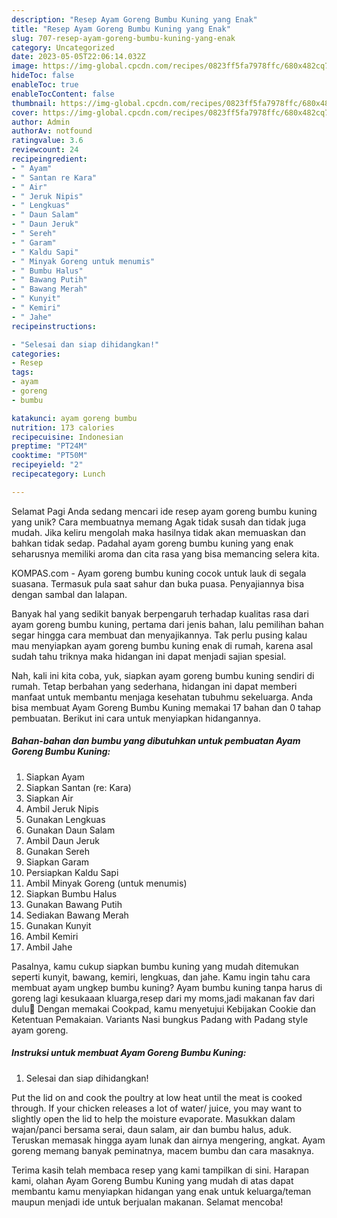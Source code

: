 ```yaml
---
description: "Resep Ayam Goreng Bumbu Kuning yang Enak"
title: "Resep Ayam Goreng Bumbu Kuning yang Enak"
slug: 707-resep-ayam-goreng-bumbu-kuning-yang-enak
category: Uncategorized
date: 2023-05-05T22:06:14.032Z
image: https://img-global.cpcdn.com/recipes/0823ff5fa7978ffc/680x482cq70/ayam-goreng-bumbu-kuning-foto-resep-utama.jpg
hideToc: false
enableToc: true
enableTocContent: false
thumbnail: https://img-global.cpcdn.com/recipes/0823ff5fa7978ffc/680x482cq70/ayam-goreng-bumbu-kuning-foto-resep-utama.jpg
cover: https://img-global.cpcdn.com/recipes/0823ff5fa7978ffc/680x482cq70/ayam-goreng-bumbu-kuning-foto-resep-utama.jpg
author: Admin
authorAv: notfound
ratingvalue: 3.6
reviewcount: 24
recipeingredient:
- " Ayam"
- " Santan re Kara"
- " Air"
- " Jeruk Nipis"
- " Lengkuas"
- " Daun Salam"
- " Daun Jeruk"
- " Sereh"
- " Garam"
- " Kaldu Sapi"
- " Minyak Goreng untuk menumis"
- " Bumbu Halus"
- " Bawang Putih"
- " Bawang Merah"
- " Kunyit"
- " Kemiri"
- " Jahe"
recipeinstructions:

- "Selesai dan siap dihidangkan!"
categories:
- Resep
tags:
- ayam
- goreng
- bumbu

katakunci: ayam goreng bumbu 
nutrition: 173 calories
recipecuisine: Indonesian
preptime: "PT24M"
cooktime: "PT50M"
recipeyield: "2"
recipecategory: Lunch

---
```



Selamat Pagi Anda sedang mencari ide resep ayam goreng bumbu kuning yang unik? Cara membuatnya memang Agak tidak susah dan tidak juga mudah. Jika keliru mengolah maka hasilnya tidak akan memuaskan dan bahkan tidak sedap. Padahal ayam goreng bumbu kuning yang enak seharusnya memiliki aroma dan cita rasa yang bisa memancing selera kita.


KOMPAS.com - Ayam goreng bumbu kuning cocok untuk lauk di segala suasana. Termasuk pula saat sahur dan buka puasa. Penyajiannya bisa dengan sambal dan lalapan.

Banyak hal yang sedikit banyak berpengaruh terhadap kualitas rasa dari ayam goreng bumbu kuning, pertama dari jenis bahan, lalu pemilihan bahan segar hingga cara membuat dan menyajikannya. Tak perlu pusing kalau mau menyiapkan ayam goreng bumbu kuning enak di rumah, karena asal sudah tahu triknya maka hidangan ini dapat menjadi sajian spesial.


Nah, kali ini kita coba, yuk, siapkan ayam goreng bumbu kuning sendiri di rumah. Tetap berbahan yang sederhana, hidangan ini dapat memberi manfaat untuk membantu menjaga kesehatan tubuhmu sekeluarga. Anda bisa membuat Ayam Goreng Bumbu Kuning memakai 17 bahan dan 0 tahap pembuatan. Berikut ini cara untuk menyiapkan hidangannya.

<!--inarticleads1-->

##### Bahan-bahan dan bumbu yang dibutuhkan untuk pembuatan Ayam Goreng Bumbu Kuning:

1. Siapkan  Ayam
1. Siapkan  Santan (re: Kara)
1. Siapkan  Air
1. Ambil  Jeruk Nipis
1. Gunakan  Lengkuas
1. Gunakan  Daun Salam
1. Ambil  Daun Jeruk
1. Gunakan  Sereh
1. Siapkan  Garam
1. Persiapkan  Kaldu Sapi
1. Ambil  Minyak Goreng (untuk menumis)
1. Siapkan  Bumbu Halus
1. Gunakan  Bawang Putih
1. Sediakan  Bawang Merah
1. Gunakan  Kunyit
1. Ambil  Kemiri
1. Ambil  Jahe


Pasalnya, kamu cukup siapkan bumbu kuning yang mudah ditemukan seperti kunyit, bawang, kemiri, lengkuas, dan jahe. Kamu ingin tahu cara membuat ayam ungkep bumbu kuning? Ayam bumbu kuning tanpa harus di goreng lagi kesukaaan kluarga,resep dari my moms,jadi makanan fav dari dulu🥰 Dengan memakai Cookpad, kamu menyetujui Kebijakan Cookie dan Ketentuan Pemakaian. Variants Nasi bungkus Padang with Padang style ayam goreng. 

<!--inarticleads2-->

##### Instruksi untuk membuat Ayam Goreng Bumbu Kuning:


1. Selesai dan siap dihidangkan!

Put the lid on and cook the poultry at low heat until the meat is cooked through. If your chicken releases a lot of water/ juice, you may want to slightly open the lid to help the moisture evaporate. Masukkan dalam wajan/panci bersama serai, daun salam, air dan bumbu halus, aduk. Teruskan memasak hingga ayam lunak dan airnya mengering, angkat. Ayam goreng memang banyak peminatnya, macem bumbu dan cara masaknya. 

Terima kasih telah membaca resep yang kami tampilkan di sini. Harapan kami, olahan Ayam Goreng Bumbu Kuning yang mudah di atas dapat membantu kamu menyiapkan hidangan yang enak untuk keluarga/teman maupun menjadi ide untuk berjualan makanan. Selamat mencoba!
